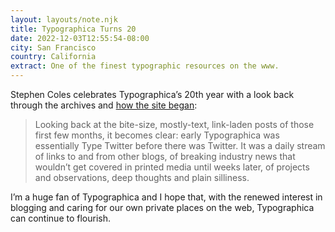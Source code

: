 ```yaml
---
layout: layouts/note.njk
title: Typographica Turns 20
date: 2022-12-03T12:55:54-08:00
city: San Francisco
country: California
extract: One of the finest typographic resources on the www.
---
```


Stephen Coles celebrates Typographica’s 20th year with a look back through the archives and [how the site began](https://typographica.org/on-typography/typographica-is-twenty-years-old/):  

> Looking back at the bite-size, mostly-text, link-laden posts of those first few months, it becomes clear: early Typographica was essentially Type Twitter before there was Twitter. It was a daily stream of links to and from other blogs, of breaking industry news that wouldn’t get covered in printed media until weeks later, of projects and observations, deep thoughts and plain silliness.

I’m a huge fan of Typographica and I hope that, with the renewed interest in blogging and caring for our own private places on the web, Typographica can continue to flourish. 
